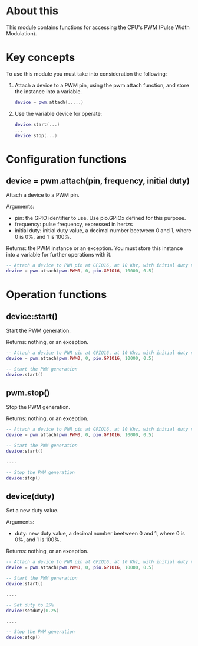# About this

This module contains functions for accessing the CPU's PWM (Pulse Width Modulation).

# Key concepts

To use this module you must take into consideration the following:

1. Attach a device to a PWM pin, using the pwm.attach function, and store the instance into a variable.

   ```lua
   device = pwm.attach(.....)
   ```

2. Use the variable device for operate:

   ```lua
   device:start(...)
   ...
   device:stop(...)
   ```

# Configuration functions

## device = pwm.attach(pin, frequency, initial duty)

Attach a device to a PWM pin.

Arguments:

* pin: the GPIO identifier to use. Use pio.GPIOx defined for this purpose.
* frequency: pulse frequency, expressed in hertzs
* initial duty: initial duty value, a decimal number beetween 0 and 1, where 0 is 0%, and 1 is 100%.

Returns: the PWM instance or an exception. You must store this instance into a variable for further operations with it.

```lua
-- Attach a device to PWM pin at GPIO16, at 10 Khz, with initial duty value of 50%.
device = pwm.attach(pwm.PWM0, 0, pio.GPIO16, 10000, 0.5)
```

# Operation functions

## device:start()

Start the PWM generation.

Returns: nothing, or an exception.

```lua
-- Attach a device to PWM pin at GPIO16, at 10 Khz, with initial duty value of 50%.
device = pwm.attach(pwm.PWM0, 0, pio.GPIO16, 10000, 0.5)

-- Start the PWM generation
device:start()
```

## pwm.stop()

Stop the PWM generation.

Returns: nothing, or an exception.

```lua
-- Attach a device to PWM pin at GPIO16, at 10 Khz, with initial duty value of 50%.
device = pwm.attach(pwm.PWM0, 0, pio.GPIO16, 10000, 0.5)

-- Start the PWM generation
device:start()

....

-- Stop the PWM generation
device:stop()
```

## device(duty)

Set a new duty value.

Arguments:

* duty: new duty value, a decimal number beetween 0 and 1, where 0 is 0%, and 1 is 100%.

Returns: nothing, or an exception.

```lua
-- Attach a device to PWM pin at GPIO16, at 10 Khz, with initial duty value of 50%.
device = pwm.attach(pwm.PWM0, 0, pio.GPIO16, 10000, 0.5)

-- Start the PWM generation
device:start()

....

-- Set duty to 25%
device:setduty(0.25)

....

-- Stop the PWM generation
device:stop()
```